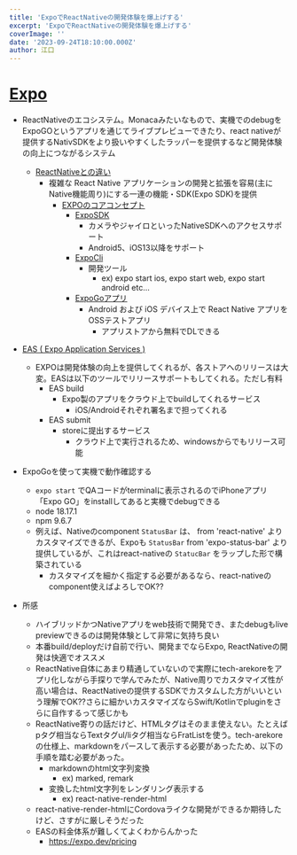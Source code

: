 ```yaml
---
title: 'ExpoでReactNativeの開発体験を爆上げする'
excerpt: 'ExpoでReactNativeの開発体験を爆上げする'
coverImage: ''
date: '2023-09-24T18:10:00.000Z'
author: 江口
---
```


# [Expo](https://expo.dev/)

- ReactNativeのエコシステム。Monacaみたいなもので、実機でのdebugをExpoGOというアプリを通じてライブプレビューできたり、react nativeが提供するNativSDKをより扱いやすくしたラッパーを提供するなど開発体験の向上につながるシステム
  - [ReactNativeとの違い](https://docs.expo.dev/faq/#what-is-the-difference-between-expo-and-react-native)
    - 複雑な React Native アプリケーションの開発と拡張を容易(主にNative機能周り)にする一連の機能・SDK(Expo SDK)を提供
      - [EXPOのコアコンセプト](https://docs.expo.dev/core-concepts/)
        - [ExpoSDK](https://docs.expo.dev/versions/latest/)
          - カメラやジャイロといったNativeSDKへのアクセスサポート
          - Android5、iOS13以降をサポート
        - [ExpoCli](https://docs.expo.dev/more/expo-cli/)
          - 開発ツール
            - ex) expo start ios, expo start web, expo start android etc...
        - [ExpoGoアプリ](https://docs.expo.dev/get-started/expo-go/)
          - Android および iOS デバイス上で React Native アプリをOSSテストアプリ
            - アプリストアから無料でDLできる

- [EAS ( Expo Application Services ) ](https://expo.dev/eas)
  - EXPOは開発体験の向上を提供してくれるが、各ストアへのリリースは大変。EASは以下のツールでリリースサポートもしてくれる。ただし有料
    - EAS build
      - Expo製のアプリをクラウド上でbuildしてくれるサービス
        - iOS/Androidそれぞれ署名まで担ってくれる
    - EAS submit
      - storeに提出するサービス
        - クラウド上で実行されるため、windowsからでもリリース可能

- ExpoGoを使って実機で動作確認する
  -  `expo start` でQAコードがterminalに表示されるのでiPhoneアプリ「Expo GO」をinstallしてあると実機でdebugできる
    - node 18.17.1
    - npm 9.6.7
  - 例えば、Nativeのcomponent `StatusBar` は、 from 'react-native' よりカスタマイズできるが、Expoも `StatusBar` from 'expo-status-bar' より提供しているが、これはreact-nativeの `StatucBar` をラップした形で構築されている
    - カスタマイズを細かく指定する必要があるなら、react-nativeのcomponent使えばよろしでOK??

- 所感
  - ハイブリッドかつNativeアプリをweb技術で開発でき、またdebugもlive previewできるのは開発体験として非常に気持ち良い
  - 本番build/deployだけ自前で行い、開発までならExpo, ReactNativeの開発は快適でオススメ
  - ReactNative自体にあまり精通していないので実際にtech-arekoreをアプリ化しながら手探りで学んでみたが、Native周りでカスタマイズ性が高い場合は、ReactNativeの提供するSDKでカスタムした方がいいという理解でOK??さらに細かいカスタマイズならSwift/Kotlinでpluginをさらに自作するって感じかも
  - ReactNative寄りの話だけど、HTMLタグはそのまま使えない。たとえばpタグ相当ならTextタグul/liタグ相当ならFratListを使う。tech-arekoreの仕様上、markdownをパースして表示する必要があったため、以下の手順を踏む必要があった。
    - markdownのhtml文字列変換
      - ex) marked, remark
    - 変換したhtml文字列をレンダリング表示する
      - ex) react-native-render-html
  - react-native-render-htmlにCordovaライクな開発ができるか期待したけど、さすがに厳しそうだった
  - EASの料金体系が難しくてよくわからんかった
    - https://expo.dev/pricing
